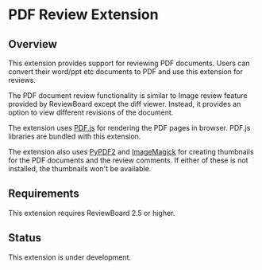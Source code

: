 PDF Review Extension
====================

Overview
--------

This extension provides support for reviewing PDF documents. Users can convert their word/ppt etc documents to PDF and use this extension for reviews.

The PDF document review functionality is similar to Image review feature provided by ReviewBoard except the diff viewer. Instead, it provides an option to view different revisions of the document.

The extension uses [PDF.js](https://mozilla.github.io/pdf.js/) for rendering the PDF pages in browser. PDF.js libraries are bundled with this extension.

The extension also uses [PyPDF2](https://github.com/mstamy2/PyPDF2) and [ImageMagick](http://www.imagemagick.org/) for creating thumbnails for the PDF documents and the review comments. If either of these is not installed, the thumbnails won't be available.


Requirements
------------

This extension requires ReviewBoard 2.5 or higher.


Status
------

This extension is under development.
